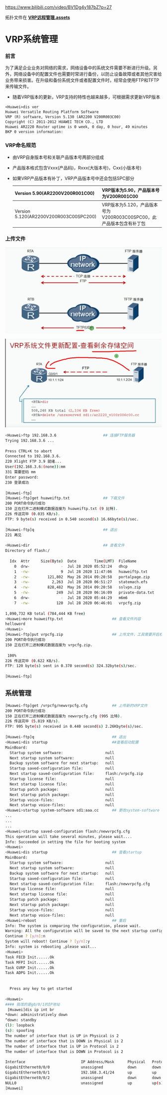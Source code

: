  https://www.bilibili.com/video/BV1Dg4y187bZ?p=27 

拓扑文件在	**[VRP远程管理.assets](VRP远程管理.assets)**

# VRP系统管理

### 前言

为了满足企业业务对网络的需求，网络设备中的系统文件需要不断进行升级。另外，网络设备中的配置文件也需要时常进行备份，以防止设备故障或者其他灾害给业务带来损害。在升级和备份系统文件或者配置文件时，经常会使用FTP和TFTP来传输文件。

* 随着VRP版本的更新，VRP支持的特性也越来越多，可根据需求更新VRP版本

```
<Huawei>dis ver
Huawei Versatile Routing Platform Software
VRP (R) software, Version 5.130 (AR2200 V200R003C00)
Copyright (C) 2011-2012 HUAWEI TECH CO., LTD
Huawei AR2220 Router uptime is 0 week, 0 day, 0 hour, 49 minutes
BKP 0 version information: 

```

### VRP命名规范

* 由VRP自身版本号和关联产品版本号两部分组成

* 产品版本格式包含Vxxx(产品码)，Rxxx(大版本号)，Cxx(小版本号)

* 如果VRP产品版本有补丁，VRP产品版本号中还会包括SPC部分

  | Version 5.90(AR2200V200R001C00)        | VRP版本为5.90，产品版本号为V200R001C00                       |
  | -------------------------------------- | ------------------------------------------------------------ |
  | Version 5.120(AR2200V200R003C00SPC200) | VRP版本为5.120，产品版本号为V200R003C00SPC00，此产品版本包含有补丁包 |

### 上传文件

![1595926705817](VRP系统管理.assets/1595926705817.png)

![1595926896656](VRP系统管理.assets/1595926896656.png)

```bash
<Huawei>ftp 192.168.3.6						## 连接FTP服务器
Trying 192.168.3.6 ...

Press CTRL+K to abort
Connected to 192.168.3.6.
220 Xlight FTP 3.9 就绪...
User(192.168.3.6:(none)):mm
331 需要密码 mm
Enter password:
230 登录成功

[Huawei-ftp]
[Huawei-ftp]get huaweiftp.txt				## 下载文件
200 PORT命令执行成功
150 正在打开二进制模式数据连接为 huaweiftp.txt (9 比特).
226 传送完毕 (0.035 KB/s).
FTP: 9 byte(s) received in 0.540 second(s) 16.66byte(s)/sec.

[Huawei-ftp]q								## 退出
221 再见

<Huawei>dir									## 查看文件
Directory of flash:/

  Idx  Attr     Size(Byte)  Date        Time(LMT)  FileName 
    0  drw-              -  Jul 28 2020 05:52:24   dhcp
    1  -rw-              9  Jul 28 2020 11:47:06   huaweiftp.txt
    2  -rw-        121,802  May 26 2014 09:20:58   portalpage.zip
    3  -rw-          2,263  Jul 28 2020 06:51:27   statemach.efs
    4  -rw-        828,482  May 26 2014 09:20:58   sslvpn.zip
    5  -rw-            249  Jul 28 2020 06:16:09   private-data.txt
    6  drw-              -  Jul 28 2020 05:44:29   m6m6
    7  -rw-            120  Jul 28 2020 06:46:01   vrpcfg.zip

1,090,732 KB total (784,444 KB free)
<Huawei>more huaweiftp.txt 						## 查看文件内容
helloword
<Huawei>
[Huawei-ftp]put vrpcfg.zip						## 上传文件，工具需要开启权限
200 PORT命令执行成功
150 正在打开二进制模式数据连接为 vrpcfg.zip.

 100%     
226 传送完毕 (0.622 KB/s).
FTP: 120 byte(s) sent in 0.370 second(s) 324.32byte(s)/sec.

[Huawei-ftp]
```

## 系统管理

```bash
[Huawei-ftp]get /vrpcfg/newvrpcfg.cfg			## 上传新的VRP文件
200 PORT命令执行成功
150 正在打开二进制模式数据连接为 newvrpcfg.cfg (995 比特).
226 传送完毕 (5.819 KB/s).
FTP: 995 byte(s) received in 0.440 second(s) 2.26Kbyte(s)/sec.

[Huawei-ftp]q									## 退出
<Huawei>dis startup								##查看启动配置
MainBoard: 
  Startup system software:                   null
  Next startup system software:              null
  Backup system software for next startup:   null
  Startup saved-configuration file:          null
  Next startup saved-configuration file:     flash:/vrpcfg.zip
  Startup license file:                      null
  Next startup license file:                 null
  Startup patch package:                     null
  Next startup patch package:                null
  Startup voice-files:                       null
  Next startup voice-files:                  null
<Huawei>startup system-software sd1:aaa.cc		## 更改system-software
...
...
...
<Huawei>startup saved-configuration flash:/newvrpcfg.cfg
This operation will take several minutes, please wait....
Info: Succeeded in setting the file for booting system
<Huawei>
<Huawei>dis startup 							## 查看startup
MainBoard: 
  Startup system software:                   null
  Next startup system software:              null
  Backup system software for next startup:   null
  Startup saved-configuration file:          null
  Next startup saved-configuration file:     flash:/newvrpcfg.cfg
  Startup license file:                      null
  Next startup license file:                 null
  Startup patch package:                     null
  Next startup patch package:                null
  Startup voice-files:                       null
  Next startup voice-files:                  null
<Huawei>reboot									## 重启
Info: The system is comparing the configuration, please wait.
Warning: All the configuration will be saved to the next startup configuration. 
Continue ? [y/n]:n
System will reboot! Continue ? [y/n]:y
Info: system is rebooting ,please wait...
<Huawei>
Task FECD Init......Ok
Task MFPI Init......Ok
Task GVRP Init......Ok
Task ADPG Init......Ok


  Press any key to get started

<Huawei>
#### 我改的是g0/0/1的IP地址
 [Huawei]dis ip int br
*down: administratively down
^down: standby
(l): loopback
(s): spoofing
The number of interface that is UP in Physical is 2
The number of interface that is DOWN in Physical is 2
The number of interface that is UP in Protocol is 2
The number of interface that is DOWN in Protocol is 2

Interface                         IP Address/Mask      Physical   Protocol  
GigabitEthernet0/0/0              unassigned           down       down      
GigabitEthernet0/0/1              192.168.3.41/24      up         up        
GigabitEthernet0/0/2              unassigned           down       down      
NULL0                             unassigned           up         up(s)     
[Huawei]


```

